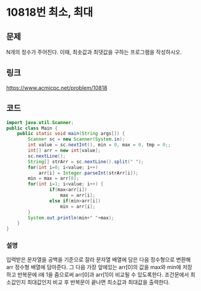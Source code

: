 # 10818번 최소, 최대

## 문제

N개의 정수가 주어진다. 이때, 최솟값과 최댓값을 구하는 프로그램을 작성하시오.

## 링크

https://www.acmicpc.net/problem/10818

## 코드

```java
import java.util.Scanner;
public class Main {
	public static void main(String args[]) {
		Scanner sc = new Scanner(System.in);
		int value = sc.nextInt(), min = 0, max = 0, tmp = 0;;
		int[] arr = new int[value];
		sc.nextLine();
		String[] strArr = sc.nextLine().split(" ");
		for(int i=0; i<value; i++)
			arr[i] = Integer.parseInt(strArr[i]); 
		min = max = arr[0];
		for(int i=1; i<value; i++) {
				if(max<arr[i])
					max = arr[i];
				else if(min>arr[i])
					min = arr[i];
		}
		System.out.println(min+" "+max);
    }
}
```

### 설명

입력받은 문자열을 공백을 기준으로 잘라 문자열 배열에 담은 다음 정수형으로 변환해 arr 정수형 배열에 담아준다. 그 다음 가장 앞에있는 arr[0]의 값을 max와 min에 저장하고 반복문에 i에 1을 줌으로써 arr[0]과 arr[1]이 비교될 수 있도록한다. 조건문에서 최소값인지 최대값인지 비교 후 반복문이 끝나면 최소값과 최대값을 출력한다.